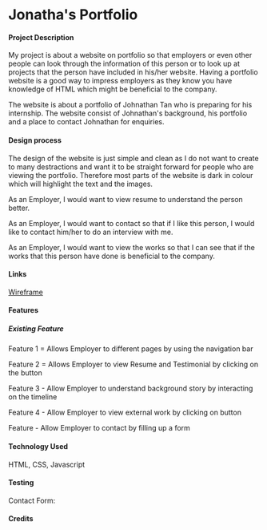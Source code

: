 <h1> Jonatha's Portfolio </h1>
<h4>Project Description</h4>
<p> My project is about a website on portfolio so that employers or even other people can look through the information of this person or to look up at projects that the person have included in his/her website. Having a portfolio website is a good way to impress employers as they know you have knowledge of HTML which might be beneficial to the company. </p>

<p>The website is about a portfolio of Johnathan Tan who is preparing for his internship. The website consist of Johnathan's background, his portfolio and a place to contact Johnathan for enquiries. </p>

<h4>Design process</h4>
<p>The design of the website is just simple and clean as I do not want to create to many destractions and want it to be straight forward for people who are viewing the portfolio. Therefore most parts of the website is dark in colour which will highlight the text and the images.</p>

<p> As an Employer, I would want to view resume to understand the person better. <p>
<p> As an Employer, I would want to contact so that if I like this person, I would like to contact him/her to do an interview with me.</p>
<p> As an Employer, I would want to view the works so that I can see that if the works that this person have done is beneficial to the company.

<h4>Links</h4>
<a href='https://xd.adobe.com/view/c765a909-2c2f-4793-b46b-0da57536ca95-9236/'> Wireframe</a>

<h4>Features</h4>
<h5>Existing Feature</h5>
<p> Feature 1 = Allows Employer to different pages by using the navigation bar </p>
<p> Feature 2 = Allows Employer to view Resume and Testimonial by clicking on the button </p>
<p> Feature 3 - Allow Employer to understand background story by interacting on the timeline </p>
<p> Feature 4 - Allow Employer to view external work by clicking on button </p>
<p> Feature  - Allow Employer to contact by filling up a form </p>
<h4>Technology Used</h4>
<p>HTML, CSS, Javascript</p>
<h4>Testing</h4>
<p>Contact Form:

<h4>Credits</h4>